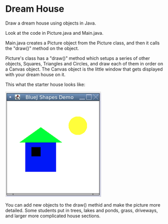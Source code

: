 # Dream House

Draw a dream house using objects in Java.

Look at the code in Picture.java and Main.java.

Main.java creates a Picture object from the Picture class, and then it calls the "draw()" method on the object.

Picture's class has a "draw()" method which setups a series of other objects, Squares, Triangles and Circles, and draw each of them in order on a Canvas object.
The Canvas object is the little window that gets displayed with your dream house on it.

This what the starter house looks like:

![Starter House](./StarterHouse.png)

You can add new objects to the draw() methid and make the picture more detailed. Some students put in trees, lakes and ponds, grass, driveways, and larger more complicated house sections.
